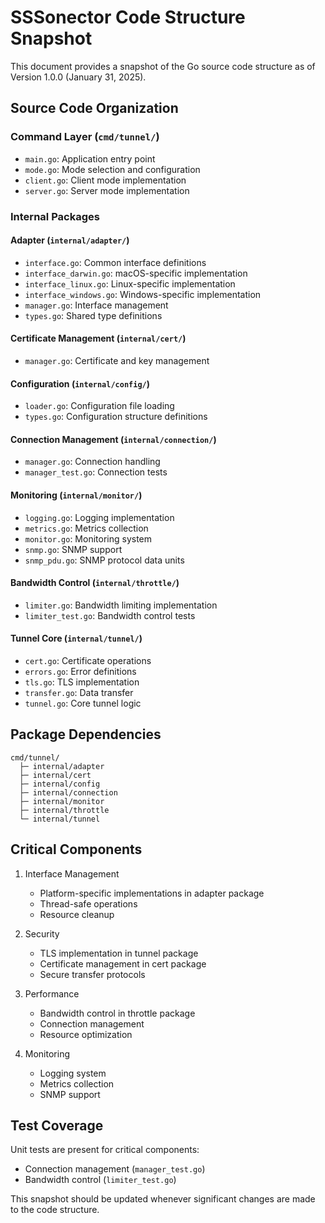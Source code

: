# SSSonector Code Structure Snapshot

This document provides a snapshot of the Go source code structure as of Version 1.0.0 (January 31, 2025).

## Source Code Organization

### Command Layer (`cmd/tunnel/`)
- `main.go`: Application entry point
- `mode.go`: Mode selection and configuration
- `client.go`: Client mode implementation
- `server.go`: Server mode implementation

### Internal Packages

#### Adapter (`internal/adapter/`)
- `interface.go`: Common interface definitions
- `interface_darwin.go`: macOS-specific implementation
- `interface_linux.go`: Linux-specific implementation
- `interface_windows.go`: Windows-specific implementation
- `manager.go`: Interface management
- `types.go`: Shared type definitions

#### Certificate Management (`internal/cert/`)
- `manager.go`: Certificate and key management

#### Configuration (`internal/config/`)
- `loader.go`: Configuration file loading
- `types.go`: Configuration structure definitions

#### Connection Management (`internal/connection/`)
- `manager.go`: Connection handling
- `manager_test.go`: Connection tests

#### Monitoring (`internal/monitor/`)
- `logging.go`: Logging implementation
- `metrics.go`: Metrics collection
- `monitor.go`: Monitoring system
- `snmp.go`: SNMP support
- `snmp_pdu.go`: SNMP protocol data units

#### Bandwidth Control (`internal/throttle/`)
- `limiter.go`: Bandwidth limiting implementation
- `limiter_test.go`: Bandwidth control tests

#### Tunnel Core (`internal/tunnel/`)
- `cert.go`: Certificate operations
- `errors.go`: Error definitions
- `tls.go`: TLS implementation
- `transfer.go`: Data transfer
- `tunnel.go`: Core tunnel logic

## Package Dependencies

```
cmd/tunnel/
  ├─ internal/adapter
  ├─ internal/cert
  ├─ internal/config
  ├─ internal/connection
  ├─ internal/monitor
  ├─ internal/throttle
  └─ internal/tunnel
```

## Critical Components

1. Interface Management
   - Platform-specific implementations in adapter package
   - Thread-safe operations
   - Resource cleanup

2. Security
   - TLS implementation in tunnel package
   - Certificate management in cert package
   - Secure transfer protocols

3. Performance
   - Bandwidth control in throttle package
   - Connection management
   - Resource optimization

4. Monitoring
   - Logging system
   - Metrics collection
   - SNMP support

## Test Coverage

Unit tests are present for critical components:
- Connection management (`manager_test.go`)
- Bandwidth control (`limiter_test.go`)

This snapshot should be updated whenever significant changes are made to the code structure.
